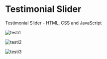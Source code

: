 # Testimonial Slider
Testimonial Slider - HTML, CSS and JavaScript

![testi1](https://user-images.githubusercontent.com/104005034/208599994-a2a9d4aa-9acf-4bfa-9a3e-fcc4e1453d90.png)

![testi2](https://user-images.githubusercontent.com/104005034/208600118-1fdefc87-1286-40aa-8956-b9364f0629c5.png)

![testi3](https://user-images.githubusercontent.com/104005034/208600135-e780fdff-caa1-4f2e-b783-bfb76af4c38c.png)
